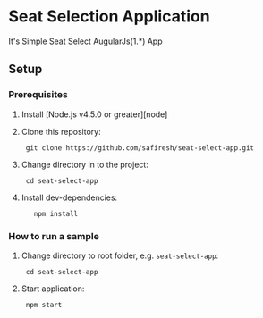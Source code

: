 
# Seat Selection Application
It's Simple Seat Select AugularJs(1.*) App

## Setup

### Prerequisites

1. Install [Node.js v4.5.0 or greater][node]
1. Clone this repository:

        git clone https://github.com/safiresh/seat-select-app.git
1. Change directory in to the project:

        cd seat-select-app
        
1. Install dev-dependencies:
   
          npm install  
        
 ### How to run a sample
 
 1. Change directory to root folder, e.g. `seat-select-app`:
 
         cd seat-select-app
 
 1. Start application:
 
         npm start